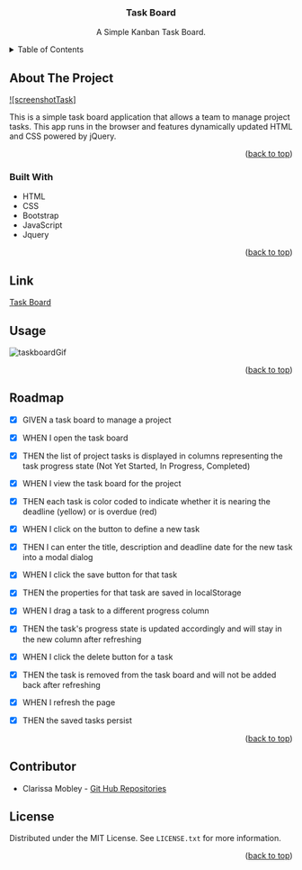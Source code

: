 
<h3 align="center">Task Board</h3>

  <p align="center">
   A Simple Kanban Task Board.
  </p>
</div>

<!-- TABLE OF CONTENTS -->
<details>
  <summary>Table of Contents</summary>
  <ol>
    <li><a href="#about-the-project">About The Project</a></li>
    <li><a href="#built-with">Built With</a></li>
    <li><a href="#link">Link</a></li>
    <li><a href="#usage">Usage</a></li>
    <li><a href="#roadmap">Roadmap</a></li>
    <li><a href="#contributor">Contributor</a></li>
    <li><a href="#license">License</a></li>
  </ol>
</details>

<!-- ABOUT THE PROJECT -->
## About The Project

[![screenshotTask]](./assets/images/task-board.png)

This is a simple task board application that allows a team to manage project tasks. This app runs in the browser and features dynamically updated HTML and CSS powered by jQuery.

<p align="right">(<a href="#readme-top">back to top</a>)</p>

<!-- BUILT WITH -->
### Built With

*  HTML
*  CSS
*  Bootstrap
*  JavaScript
*  Jquery

<p align="right">(<a href="#readme-top">back to top</a>)</p>


<!-- LINK -->
## Link

[Task Board]()

<!-- USAGE EXAMPLES -->
## Usage

![taskboardGif](./assets/images/CPT2404031525-1515x743.gif)

<p align="right">(<a href="#readme-top">back to top</a>)</p>

<!-- ROADMAP -->
## Roadmap

- [x] GIVEN a task board to manage a project
- [x] WHEN I open the task board
- [x] THEN the list of project tasks is displayed in columns representing the task       progress state (Not Yet Started, In Progress, Completed)
- [x] WHEN I view the task board for the project
- [x] THEN each task is color coded to indicate whether it is nearing the deadline (yellow) or is overdue (red)
- [x] WHEN I click on the button to define a new task
- [x] THEN I can enter the title, description and deadline date for the new task into a modal dialog
- [x] WHEN I click the save button for that task
- [x] THEN the properties for that task are saved in localStorage
- [x] WHEN I drag a task to a different progress column
- [x] THEN the task's progress state is updated accordingly and will stay in the new column after refreshing
- [x] WHEN I click the delete button for a task
- [x] THEN the task is removed from the task board and will not be added back after refreshing
- [x] WHEN I refresh the page
- [x] THEN the saved tasks persist


<p align="right">(<a href="#readme-top">back to top</a>)</p>


<!-- CONTRIBUTOR -->
## Contributor

* Clarissa Mobley - [Git Hub Repositories](https://github.com/ClarissaMobley?tab=repositories)


<!-- LICENSE -->
## License

Distributed under the MIT License. See `LICENSE.txt` for more information.

<p align="right">(<a href="#readme-top">back to top</a>)</p>

